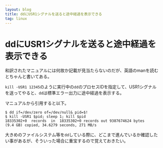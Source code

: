 ```yaml
---
layout: blog
title: ddにUSR1シグナルを送ると途中経過を表示できる
tag: linux
---
```


# ddにUSR1シグナルを送ると途中経過を表示できる

和訳されたマニュアルには何故か記載が見当たらないのだが、英語のmanを読むとちゃんと書いてある。

`kill -USR1 12345`のように実行中の`dd`のプロセスIDを指定して、USR1シグナルを送ってやると、`dd`は標準エラー出力に途中経過を表示する。

マニュアルから引用すると以下。

~~~~
$ dd if=/dev/zero of=/dev/null& pid=$!
$ kill -USR1 $pid; sleep 1; kill $pid
18335302+0  records  in  18335302+0 records out 9387674624 bytes
(9.4 GB) copied, 34.6279 seconds, 271 MB/s
~~~~

大きめのファイルシステム等を`dd`している際に、どこまで進んでいるか確認したい事があるが、そういった場合に重宝するので覚えておきたい。
